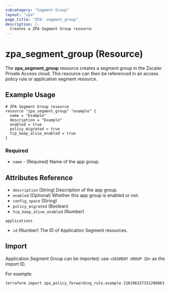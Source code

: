 ```yaml
---
subcategory: "Segment Group"
layout: "zpa"
page_title: "ZPA: segment_group"
description: |-
  Creates a ZPA Segment Group resource
---
```

# zpa_segment_group (Resource)

The **zpa_segment_group** resource creates a segment group in the Zscaler Private Access cloud. This resource can then be referenced in an access policy rule or application segment resource.

## Example Usage

```hcl
# ZPA Segment Group resource
resource "zpa_segment_group" "example" {
  name = "Example"
  description = "Example"
  enabled = true
  policy_migrated = true
  tcp_keep_alive_enabled = true
}
```

### Required

* `name` - (Required) Name of the app group.

## Attributes Reference

* `description` (String) Description of the app group.
* `enabled` (Optional) Whether this app group is enabled or not.
* `config_space` (String)
* `policy_migrated` (Boolean)
* `tcp_keep_alive_enabled` (Number)

`applications`

* `id` (Number) The ID of Application Segment resources.

## Import

Application Segment Group can be imported; use `<SEGMENT GROUP ID>` as the import ID.

For example:

```shell
terraform import zpa_policy_forwarding_rule.example 216196257331290863
```
